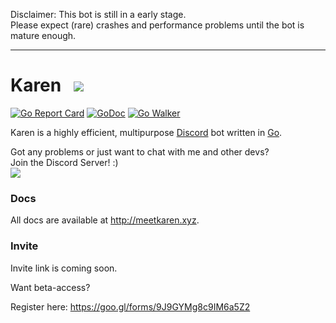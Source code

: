 Disclaimer: This bot is still in a early stage.<br>
Please expect (rare) crashes and performance problems until the bot is mature enough.
<hr>

# Karen &nbsp; ![](http://i.imgur.com/vDJVt9g.png)
[![Go Report Card](https://goreportcard.com/badge/github.com/sn0w/Karen)](https://goreportcard.com/report/github.com/sn0w/Karen)
[![GoDoc](https://godoc.org/github.com/sn0w/Karen?status.svg)](https://godoc.org/github.com/sn0w/Karen)
[![Go Walker](http://gowalker.org/api/v1/badge)](https://gowalker.org/github.com/sn0w/Karen) 

Karen is a highly efficient, multipurpose [Discord](https://discordapp.com/) bot written in [Go](http://golang.org/).

Got any problems or just want to chat with me and other devs?<br>
Join the Discord Server! :)<br>
[![](https://discordapp.com/api/guilds/180818466847064065/widget.png)](https://discord.gg/5SjDr3G)

### Docs
All docs are available at http://meetkaren.xyz.

### Invite
Invite link is coming soon.

Want beta-access?

Register here: https://goo.gl/forms/9J9GYMg8c9IM6a5Z2
